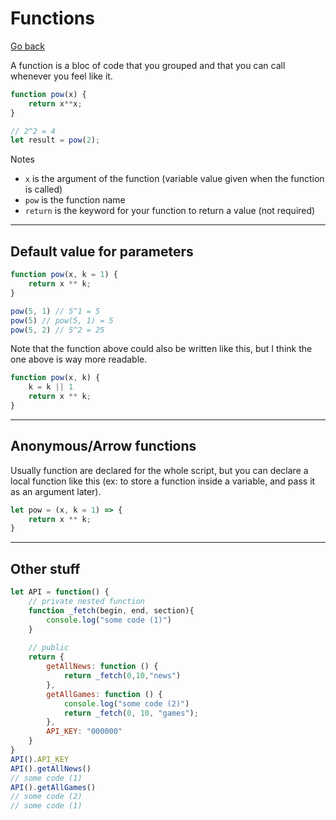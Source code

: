 # Functions

[Go back](../index.md#basic-syntax)

A function is a bloc of code that you grouped and that you can call whenever you feel like it.

```js
function pow(x) {
    return x**x;
}

// 2^2 = 4
let result = pow(2);
```

Notes

* `x` is the argument of the function (variable value given when the function is called)
* `pow` is the function name
* `return` is the keyword for your function to return a value (not required)

<hr class="sl">

## Default value for parameters

```js
function pow(x, k = 1) {
    return x ** k;
}

pow(5, 1) // 5^1 = 5
pow(5) // pow(5, 1) = 5
pow(5, 2) // 5^2 = 25
```

Note that the function above could also be written like this, but I think the one above is way more readable.

```js
function pow(x, k) {
    k = k || 1
    return x ** k;
}
```

<hr class="sr">

## Anonymous/Arrow functions

Usually function are declared for the whole script, but you can declare a local function like this (ex: to store a function inside a variable, and pass it as an argument later).

```js
let pow = (x, k = 1) => {
    return x ** k;
}
```

<hr class="sl">

## Other stuff

```js
let API = function() {
    // private nested function
    function _fetch(begin, end, section){
        console.log("some code (1)")
    }
    
    // public
    return {
        getAllNews: function () {
            return _fetch(0,10,"news")
        }, 
        getAllGames: function () {
            console.log("some code (2)")
            return _fetch(0, 10, "games");
        },
        API_KEY: "000000"
    }
}
API().API_KEY
API().getAllNews()
// some code (1)
API().getAllGames()
// some code (2)
// some code (1)
```